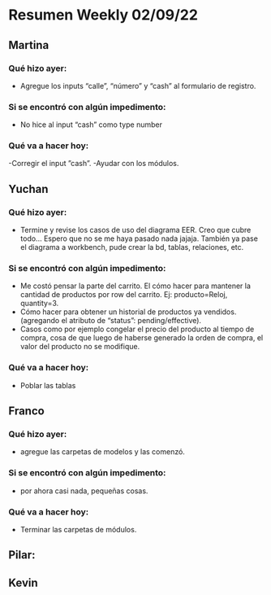 # Resumen Weekly 02/09/22

## Martina

### Qué hizo ayer:
- Agregue los inputs “calle”, “número” y “cash” al formulario de registro. 

### Si se encontró con algún impedimento:
- No hice al input “cash” como type number

### Qué va a hacer hoy:
-Corregir el input ”cash”. 
-Ayudar con los módulos.


## Yuchan

### Qué hizo ayer:
- Termine y revise los casos de uso del diagrama EER. Creo que cubre todo... Espero que no se me haya pasado nada jajaja. También ya pase el diagrama a workbench, pude crear la bd, tablas, relaciones, etc.

### Si se encontró con algún impedimento: 
- Me costó pensar la parte del carrito. El cómo hacer para mantener la cantidad de productos por row del carrito. Ej: producto=Reloj, quantity=3. 
- Cómo hacer para obtener un historial de productos ya vendidos. (agregando el atributo de “status”: pending/effective).
- Casos como por ejemplo congelar el precio del producto al tiempo de compra, cosa de que luego de haberse generado la orden de compra, el valor del producto no se modifique. 

### Qué va a hacer hoy:
- Poblar las tablas


## Franco

### Qué hizo ayer:
- agregue las carpetas de modelos y las comenzó.

### Si se encontró con algún impedimento:
- por ahora casi nada, pequeñas cosas.

### Qué va a hacer hoy:
- Terminar las carpetas de módulos.


## Pilar:



## Kevin
